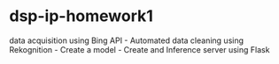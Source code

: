 # dsp-ip-homework1
data acquisition using Bing API - Automated data cleaning using Rekognition - Create a model - Create and Inference server using Flask
